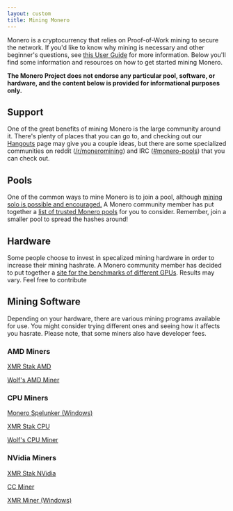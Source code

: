 ```yaml
---
layout: custom
title: Mining Monero
---
```

<div class="mining">
<div class="center-xs container description">
<p>Monero is a cryptocurrency that relies on Proof-of-Work mining to secure the network. If you'd like to know why mining is necessary and other beginner's questions, see <a href="">this User Guide</a> for more information. Below you'll find some information and resources on how to get started mining Monero.</p>

<p><strong>The Monero Project does not endorse any particular pool, software, or hardware, and the content below is provided for informational purposes only.</strong></p>
</div>

<section class="container">
        <div class="row">      
            <!-- full block-->
            <div class="full col-lg-12 col-md-12 col-sm-12 col-xs-12">
                <div class="info-block">
                    <div class="row center-xs">
                        <div class="col">
                            <h2>Support</h2>
                        </div>
                    </div>
                    <div class="row center-xs">
                    <p>One of the great benefits of mining Monero is the large community around it. There's plenty of places that you can go to, and checking out our <a href="/community/hangouts/">Hangouts</a> page may give you a couple ideas, but there are some specialized communities on reddit (<a href="https://www.reddit.com/r/MoneroMining/" target="_blank">/r/moneromining</a>) and IRC (<a href="irc://chat.freenode.net/#monero-pools" target="_blank">#monero-pools</a>) that you can check out.</p>
                    </div>
                </div>
            </div>
            <!-- end full block -->
        </div>
    </section>
<section class="container">
        <div class="row">
            <div class="left half no-pad-sm col-lg-6 col-md-6 col-sm-12 col-xs-12">
                <div class="info-block">
                    <div class="row center-xs">
                        <div class="col">
                            <h2>Pools</h2>
                        </div>
                    </div>
                    <div class="row center-xs">
                       <p>One of the common ways to mine Monero is to join a pool, although <a href="">mining solo is possible and encouraged.</a> A Monero community member has put together a <a href="http://moneropools.com/">list of trusted Monero pools</a> for you to consider. Remember, join a smaller pool to spread the hashes around!</p>
                    </div>
                </div>
            </div>
            <div class="right half col-lg-6 col-md-6 col-sm-12 col-xs-12">
                <div class="info-block">
                    <div class="row center-xs">
                        <div class="col">
                            <h2>Hardware</h2>
                        </div>
                    </div>
                    <div class="row center-xs">
                       <p>Some people choose to invest in specalized mining hardware in order to increase their mining hashrate. A Monero community member has decided to put together a <a href="http://monerobenchmarks.info/">site for the benchmarks of different GPUs</a>. Results may vary. Feel free to contribute</p>
                    </div>
                </div>
            </div>
        </div>
    </section>
    <section class="container">
        <div class="row">      
            <!-- full block-->
            <div class="full col-lg-12 col-md-12 col-sm-12 col-xs-12">
                <div class="info-block">
                    <div class="row center-xs">
                        <div class="col">
                            <h2>Mining Software</h2>
                        </div>
                    </div>
                    <div class="row center-xs">
                       <p>Depending on your hardware, there are various mining programs available for use. You might consider trying different ones and seeing how it affects you hasrate. Please note, that some miners also have developer fees.</p>
                    </div>
                    <div class="row miners">
                        <div class="col-md-4 col-xs-12 center-xs">
                            <h3>AMD Miners</h3>
                            <p><a href="https://github.com/fireice-uk/xmr-stak-amd" target="_blank">XMR Stak AMD</a></p>
                            <p><a href="https://github.com/OhGodAPet/wolf-xmr-miner" target="_blank">Wolf's AMD Miner</a></p>
                        </div>
                        <div class="col-md-4 col-xs-12 center-xs">
                            <h3>CPU Miners</h3>
                            <p><a href="https://github.com/jwinterm/monerospelunker/releases" target="_blank">Monero Spelunker (Windows)</a></p>
                            <p><a href="https://github.com/fireice-uk/xmr-stak-cpu" target="_blank">XMR Stak CPU</a></p>
                            <p><a href="https://github.com/OhGodAPet/cpuminer-multi" target="_blank">Wolf's CPU Miner</a></p>
                        </div>
                        <div class="col-md-4 col-xs-12 center-xs">
                            <h3>NVidia Miners</h3>
                            <p><a href="https://github.com/fireice-uk/xmr-stak-nvidia" target="_blank">XMR Stak NVidia</a></p>
                            <p><a href="https://github.com/tsiv/ccminer-cryptonight" target="_blank">CC Miner</a></p>
                            <p><a href="https://github.com/xmrMiner/xmrMiner-Win64" target="_blank">XMR Miner (Windows)</a></p>
                        </div>
                    </div>
                </div>
            </div>
            <!-- end full block -->
        </div>
    </section>
    

</div>